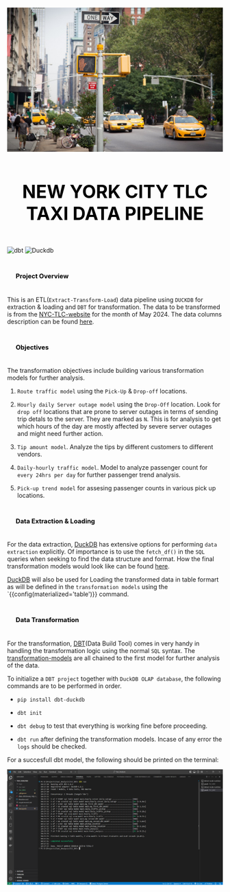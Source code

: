 ![New-York-Taxi](<new-york taxi.jpg>)

## <div style="padding: 35px;color:white;margin:10;font-size:200%;text-align:center;display:fill;border-radius:10px;overflow:hidden;background-image: url(https://images.pexels.com/photos/7078619/pexels-photo-7078619.jpeg?auto=compress&cs=tinysrgb&w=1260&h=750&dpr=1)"><b><span style='color:black'><strong> NEW YORK CITY TLC TAXI DATA PIPELINE  </strong></span></b> </div> 

![dbt](https://img.shields.io/badge/dbt-FF694B?logo=dbt&logoColor=fff&style=for-the-badge)
![Duckdb](https://img.shields.io/badge/DuckDB-FFF000?logo=duckdb&logoColor=000&style=for-the-badge)


### <div style="padding: 20px;color:white;margin:10;font-size:90%;text-align:left;display:fill;border-radius:10px;overflow:hidden;background-image: url(https://w0.peakpx.com/wallpaper/957/661/HD-wallpaper-white-marble-white-stone-texture-marble-stone-background-white-stone.jpg)"><b><span style='color:black'> Project Overview</span></b> </div>

This is an ETL(`Extract-Transform-Load`) data pipeline using `DUCKDB` for extraction & loading and `DBT` for transformation. The data to be transformed is from the [NYC-TLC-website](https://www.nyc.gov/site/tlc/about/tlc-trip-record-data.page#:~:text=Yellow%20and%20green%20taxi%20trip,and%20driver%2Dreported%20passenger%20counts.) for the month of May 2024. The data columns description can be found [here](data_dictionary_trip_records_green.pdf). 

### <div style="padding: 20px;color:white;margin:10;font-size:90%;text-align:left;display:fill;border-radius:10px;overflow:hidden;background-image: url(https://w0.peakpx.com/wallpaper/957/661/HD-wallpaper-white-marble-white-stone-texture-marble-stone-background-white-stone.jpg)"><b><span style='color:black'> Objectives</span></b> </div>

The transformation objectives include building various transformation models for further analysis. 

1. `Route traffic model` using the `Pick-Up` & `Drop-off` locations. 

2. `Hourly daily Server outage model` using the `Drop-Off` location. Look for `drop off` locations that are prone to server outages in terms of sending trip detals to the server. They are marked as `N`. This is for analysis to get which hours of the day are mostly affected by severe server outages and might need further action. 

3. `Tip amount model`. Analyze the tips by different customers to different vendors. 

4. `Daily-hourly traffic model`. Model to analyze passenger count for `every 24hrs per day` for further passenger trend analysis. 

5. `Pick-up trend model` for assesing passenger counts in various pick up locations. 

### <div style="padding: 20px;color:white;margin:10;font-size:90%;text-align:left;display:fill;border-radius:10px;overflow:hidden;background-image: url(https://w0.peakpx.com/wallpaper/957/661/HD-wallpaper-white-marble-white-stone-texture-marble-stone-background-white-stone.jpg)"><b><span style='color:black'> Data Extraction & Loading</span></b> </div>

For the data extraction, [DuckDB](https://duckdb.org/docs/data/parquet/overview) has extensive options for performing `data extraction` explicitly. Of importance is to use the `fetch_df()` in the `SQL` queries when seeking to find the data structure and format. How the final transformation models would look like can be found [here](taxi.ipynb). 

[DuckDB](https://duckdb.org/docs/installation/index?version=stable&environment=cli&platform=win&download_method=package_manager) will also be used for Loading the transformed data in table formart as will be defined in the `transformation models` using the `{{config(materialized='table')}} command. 

### <div style="padding: 20px;color:white;margin:10;font-size:90%;text-align:left;display:fill;border-radius:10px;overflow:hidden;background-image: url(https://w0.peakpx.com/wallpaper/957/661/HD-wallpaper-white-marble-white-stone-texture-marble-stone-background-white-stone.jpg)"><b><span style='color:black'> Data Transformation</span></b> </div>

For the transformation, [DBT](https://docs.getdbt.com/docs/introduction)(Data Build Tool) comes in very handy in handling the transformation logic using the normal `SQL` syntax. The [transformation-models](TLC_NYC/models) are all chained to the first model for further analysis of the data. 

To initialize a `DBT project` together with `DuckDB OLAP database`, the following commands are to be performed in order.

* `pip install dbt-duckdb`

* `dbt init`

* `dbt debug` to test that everything is working fine before proceeding. 

* `dbt run` after defining the transformation models. Incase of any error the `logs` should be checked. 

For a succesfull dbt model, the following should be printed on the terminal:

![dbt-final-screenshot](<dbt screenshot.png>)